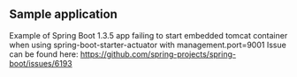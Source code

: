 ## Sample application
Example of Spring Boot 1.3.5 app failing to start embedded tomcat container when using spring-boot-starter-actuator with management.port=9001
Issue can be found here: https://github.com/spring-projects/spring-boot/issues/6193
